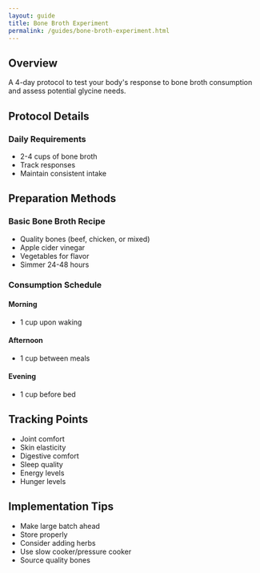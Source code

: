 ```yaml
---
layout: guide
title: Bone Broth Experiment
permalink: /guides/bone-broth-experiment.html
---
```


## Overview
A 4-day protocol to test your body's response to bone broth consumption and assess potential glycine needs.

## Protocol Details
### Daily Requirements
- 2-4 cups of bone broth
- Track responses
- Maintain consistent intake

## Preparation Methods
### Basic Bone Broth Recipe
- Quality bones (beef, chicken, or mixed)
- Apple cider vinegar
- Vegetables for flavor
- Simmer 24-48 hours

### Consumption Schedule
#### Morning
- 1 cup upon waking
#### Afternoon
- 1 cup between meals
#### Evening
- 1 cup before bed

## Tracking Points
- Joint comfort
- Skin elasticity
- Digestive comfort
- Sleep quality
- Energy levels
- Hunger levels

## Implementation Tips
- Make large batch ahead
- Store properly
- Consider adding herbs
- Use slow cooker/pressure cooker
- Source quality bones